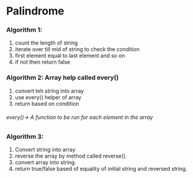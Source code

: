 # Palindrome

### Algorithm 1:
1. count the length of string 
2. iterate over till mid of string to check the condition
3. first element equal to last element and so on 
4. if not then return false


### Algorithm 2: Array help called every()
1. convert teh string into array
2. use every() helper of array
3. return based on condition

###### every()-> A function to be run for each element in the array


### Algorithm 3:
1. Convert string into array
2. reverse the array by method called reverse().
3. convert array into string.
4. return true/false based of equality of initial string and reversed string.
